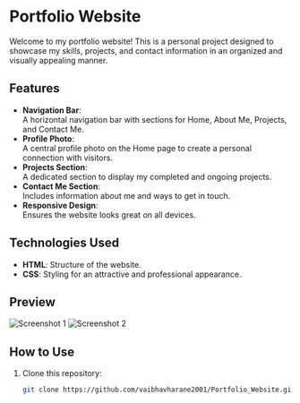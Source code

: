 # Portfolio Website

Welcome to my portfolio website! This is a personal project designed to showcase my skills, projects, and contact information in an organized and visually appealing manner.

## Features
- **Navigation Bar**:  
  A horizontal navigation bar with sections for Home, About Me, Projects, and Contact Me.  
- **Profile Photo**:  
  A central profile photo on the Home page to create a personal connection with visitors.  
- **Projects Section**:  
  A dedicated section to display my completed and ongoing projects.  
- **Contact Me Section**:  
  Includes information about me and ways to get in touch.  
- **Responsive Design**:  
  Ensures the website looks great on all devices.  

## Technologies Used
- **HTML**: Structure of the website.  
- **CSS**: Styling for an attractive and professional appearance.  

## Preview
![Screenshot 1](https://github.com/user-attachments/assets/b6e1d64f-28c0-43dc-833d-94478bca2518)
![Screenshot 2](https://github.com/user-attachments/assets/9361e7d9-323c-4b61-ac51-49615b366478)

## How to Use
1. Clone this repository:  
   ```bash
   git clone https://github.com/vaibhavharane2001/Portfolio_Website.git

